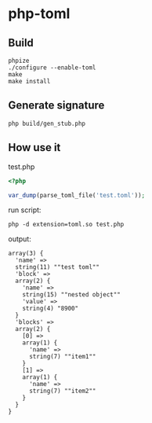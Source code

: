 # php-toml

## Build

```shell
phpize
./configure --enable-toml
make
make install
```

## Generate signature
```shell
php build/gen_stub.php
```

## How use it
test.php
```php
<?php

var_dump(parse_toml_file('test.toml'));
```

run script:
```shell
php -d extension=toml.so test.php
```

output:
```shell
array(3) {
  'name' =>
  string(11) ""test toml""
  'block' =>
  array(2) {
    'name' =>
    string(15) ""nested object""
    'value' =>
    string(4) "8900"
  }
  'blocks' =>
  array(2) {
    [0] =>
    array(1) {
      'name' =>
      string(7) ""item1""
    }
    [1] =>
    array(1) {
      'name' =>
      string(7) ""item2""
    }
  }
}
```
